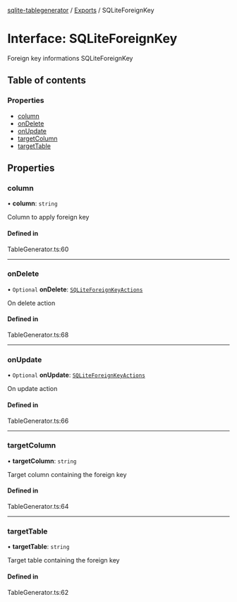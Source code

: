 [sqlite-tablegenerator](../README.md) / [Exports](../modules.md) / SQLiteForeignKey

# Interface: SQLiteForeignKey

Foreign key informations
 SQLiteForeignKey

## Table of contents

### Properties

- [column](SQLiteForeignKey.md#column)
- [onDelete](SQLiteForeignKey.md#ondelete)
- [onUpdate](SQLiteForeignKey.md#onupdate)
- [targetColumn](SQLiteForeignKey.md#targetcolumn)
- [targetTable](SQLiteForeignKey.md#targettable)

## Properties

### column

• **column**: `string`

Column to apply foreign key

#### Defined in

TableGenerator.ts:60

___

### onDelete

• `Optional` **onDelete**: [`SQLiteForeignKeyActions`](../modules.md#sqliteforeignkeyactions)

On delete action

#### Defined in

TableGenerator.ts:68

___

### onUpdate

• `Optional` **onUpdate**: [`SQLiteForeignKeyActions`](../modules.md#sqliteforeignkeyactions)

On update action

#### Defined in

TableGenerator.ts:66

___

### targetColumn

• **targetColumn**: `string`

Target column containing the foreign key

#### Defined in

TableGenerator.ts:64

___

### targetTable

• **targetTable**: `string`

Target table containing the foreign key

#### Defined in

TableGenerator.ts:62
